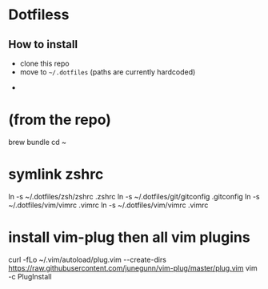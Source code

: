 # Dotfiless

## How to install
- clone this repo
- move to `~/.dotfiles` (paths are currently hardcoded)
- ```bash

# (from the repo)
brew bundle 
cd ~
# symlink zshrc 
ln -s ~/.dotfiles/zsh/zshrc .zshrc
ln -s ~/.dotfiles/git/gitconfig .gitconfig
ln -s ~/.dotfiles/vim/vimrc .vimrc
ln -s ~/.dotfiles/vim/vimrc .vimrc

# install vim-plug then all vim plugins
curl -fLo ~/.vim/autoload/plug.vim --create-dirs https://raw.githubusercontent.com/junegunn/vim-plug/master/plug.vim
vim -c PlugInstall

```




